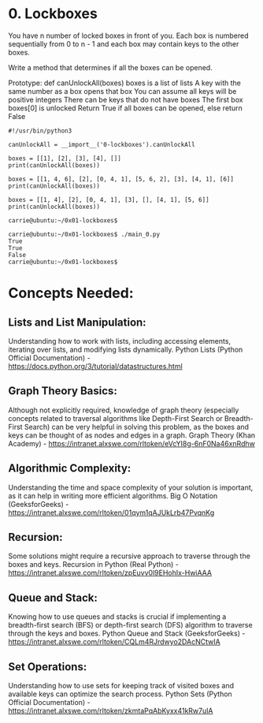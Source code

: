 # 0. Lockboxes

You have n number of locked boxes in front of you. Each box is numbered sequentially from 0 to n - 1 and each box may contain keys to the other boxes.

Write a method that determines if all the boxes can be opened.

Prototype: def canUnlockAll(boxes)
boxes is a list of lists
A key with the same number as a box opens that box
You can assume all keys will be positive integers
There can be keys that do not have boxes
The first box boxes[0] is unlocked
Return True if all boxes can be opened, else return False

``` carrie@ubuntu:~/0x01-lockboxes$ cat main_0.py
#!/usr/bin/python3

canUnlockAll = __import__('0-lockboxes').canUnlockAll

boxes = [[1], [2], [3], [4], []]
print(canUnlockAll(boxes))

boxes = [[1, 4, 6], [2], [0, 4, 1], [5, 6, 2], [3], [4, 1], [6]]
print(canUnlockAll(boxes))

boxes = [[1, 4], [2], [0, 4, 1], [3], [], [4, 1], [5, 6]]
print(canUnlockAll(boxes))

carrie@ubuntu:~/0x01-lockboxes$
```


```
carrie@ubuntu:~/0x01-lockboxes$ ./main_0.py
True
True
False
carrie@ubuntu:~/0x01-lockboxes$
```

# Concepts Needed:
## Lists and List Manipulation:

Understanding how to work with lists, including accessing elements, iterating over lists, and modifying lists dynamically.
Python Lists (Python Official Documentation) - https://docs.python.org/3/tutorial/datastructures.html

## Graph Theory Basics:
Although not explicitly required, knowledge of graph theory (especially concepts related to traversal algorithms like Depth-First Search or Breadth-First Search) can be very helpful in solving this problem, as the boxes and keys can be thought of as nodes and edges in a graph.
Graph Theory (Khan Academy) - https://intranet.alxswe.com/rltoken/eVcYI8g-6nF0Na46xnRdhw

## Algorithmic Complexity:
Understanding the time and space complexity of your solution is important, as it can help in writing more efficient algorithms.
Big O Notation (GeeksforGeeks) - https://intranet.alxswe.com/rltoken/01qym1qAJUkLrb47PvqnKg

## Recursion:
Some solutions might require a recursive approach to traverse through the boxes and keys.
Recursion in Python (Real Python) - https://intranet.alxswe.com/rltoken/zpEuvv0l9EHohIx-HwiAAA

## Queue and Stack:
Knowing how to use queues and stacks is crucial if implementing a breadth-first search (BFS) or depth-first search (DFS) algorithm to traverse through the keys and boxes.
Python Queue and Stack (GeeksforGeeks) - https://intranet.alxswe.com/rltoken/CQLm4RJrdwyo2DAcNCtwIA

## Set Operations:
Understanding how to use sets for keeping track of visited boxes and available keys can optimize the search process.
Python Sets (Python Official Documentation) - https://intranet.alxswe.com/rltoken/zkmtaPqAbKyxx41kRw7ulA
